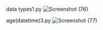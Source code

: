 data types1.py
![Screenshot (76)](https://github.com/HomaYaghuobian/class_python/assets/140716080/a1c55142-ca72-4279-8591-e6f7086fc98b)

age(datetime)3.py
![Screenshot (77)](https://github.com/HomaYaghuobian/class_python/assets/140716080/2c9f46b7-e7cd-4ffa-8c05-5074f8234886)
